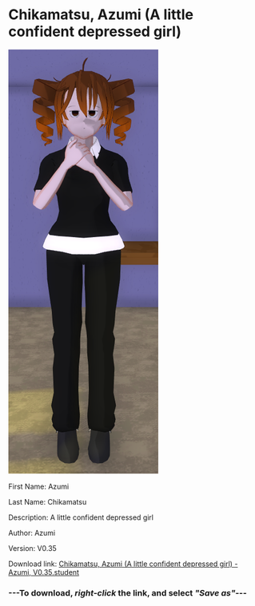 # Chikamatsu, Azumi (A little confident depressed girl)

<img src = "https://raw.githubusercontent.com/Arbiter1223/Daigaku-Gurashi-Custom-Students/master/Students/Files/Chikamatsu%2C%20Azumi%20(A%20little%20confident%20depressed%20girl).png">

First Name: Azumi

Last Name: Chikamatsu

Description: A little confident depressed girl

Author: Azumi

Version: V0.35

Download link: <a href="https://raw.githubusercontent.com/Arbiter1223/Daigaku-Gurashi-Custom-Students/master/Students/Files/Chikamatsu%2C%20Azumi%20(A%20little%20confident%20depressed%20girl)%20-%20Azumi%2C%20V0.35.student">Chikamatsu, Azumi (A little confident depressed girl) - Azumi, V0.35.student</a>

### ---**To download, _right-click_ the link, and select _"Save as"_**---

